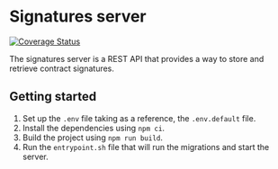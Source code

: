 # Signatures server

[![Coverage Status](https://coveralls.io/repos/github/decentraland/signatures-server/badge.svg?branch=main)](https://coveralls.io/github/decentraland/signatures-server?branch=main)

The signatures server is a REST API that provides a way to store and retrieve contract signatures.

## Getting started

1. Set up the `.env` file taking as a reference, the `.env.default` file.
2. Install the dependencies using `npm ci`.
3. Build the project using `npm run build`.
4. Run the `entrypoint.sh` file that will run the migrations and start the server.

